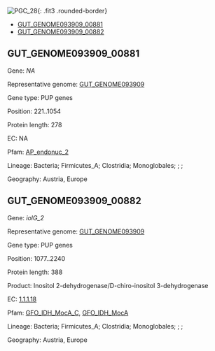 ![PGC_28](../static/images/Clusters_figure/PGC_28.jpg){: .fit3 .rounded-border}

<ul id="myTab" class="nav nav-tabs">
  <li class="active">
        <a href="#tab1" data-toggle="tab">GUT_GENOME093909_00881</a>
  </li>
<li><a href="#tab2" data-toggle="tab">GUT_GENOME093909_00882</a></li>
</ul>

<div id="myTabContent" class="tab-content">
  <div class="tab-pane fade in active" id="tab1">

<h2 id="GUT_GENOME093909_00881">GUT_GENOME093909_00881</h2>
<p>Gene: <em>NA</em>
<p>Representative genome: <a href="https://www.ebi.ac.uk/metagenomics/genomes/MGYG-HGUT-04157">GUT_GENOME093909</a></p>
<p>Gene type: PUP genes</p>
<p>Position: 221..1054</p>
<p>Protein length: 278</p>
<p>EC: NA</p>
<p>Pfam: <a href="http://pfam.xfam.org/family/AP_endonuc_2">AP_endonuc_2</a></p>

<p>Lineage: Bacteria; Firmicutes_A; Clostridia; Monoglobales; ; ; </p>
<p>Geography: Austria, Europe</p>
  </div>

  <div class="tab-pane fade" id="tab2">

<h2 id="GUT_GENOME093909_00882">GUT_GENOME093909_00882</h2>
<p>Gene: <em>iolG_2</em></p>
<p>Representative genome: <a href="https://www.ebi.ac.uk/metagenomics/genomes/MGYG-HGUT-04157">GUT_GENOME093909</a></p>
<p>Gene type: PUP genes</p>
<p>Position: 1077..2240</p>
<p>Protein length: 388</p>
<p>Product: Inositol 2-dehydrogenase/D-chiro-inositol 3-dehydrogenase</p>
<p>EC: <a href="https://www.brenda-enzymes.org/enzyme.php?ecno=1.1.1.18">1.1.1.18</a></p>
<p>Pfam: <a href="http://pfam.xfam.org/family/GFO_IDH_MocA_C">GFO_IDH_MocA_C</a>, <a href="http://pfam.xfam.org/family/GFO_IDH_MocA">GFO_IDH_MocA</a></p>
<p>Lineage: Bacteria; Firmicutes_A; Clostridia; Monoglobales; ; ; </p>
<p>Geography: Austria, Europe</p>

  </div>
</div>
